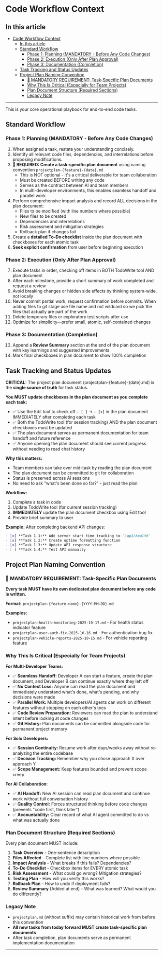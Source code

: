 # Code Workflow Context

## In this article
- [Code Workflow Context](#code-workflow-context)
  - [In this article](#in-this-article)
  - [Standard Workflow](#standard-workflow)
    - [Phase 1: Planning (MANDATORY - Before Any Code Changes)](#phase-1-planning-mandatory---before-any-code-changes)
    - [Phase 2: Execution (Only After Plan Approval)](#phase-2-execution-only-after-plan-approval)
    - [Phase 3: Documentation (Completion)](#phase-3-documentation-completion)
  - [Task Tracking and Status Updates](#task-tracking-and-status-updates)
  - [Project Plan Naming Convention](#project-plan-naming-convention)
    - [🚨 MANDATORY REQUIREMENT: Task-Specific Plan Documents](#-mandatory-requirement-task-specific-plan-documents)
    - [Why This Is Critical (Especially for Team Projects)](#why-this-is-critical-especially-for-team-projects)
    - [Plan Document Structure (Required Sections)](#plan-document-structure-required-sections)
    - [Legacy Note](#legacy-note)

***
This is your core operational playbook for end-to-end code tasks.

## Standard Workflow

### Phase 1: Planning (MANDATORY - Before Any Code Changes)
1. When assigned a task, restate your understanding concisely.
2. Identify all relevant code files, dependencies, and interrelations before proposing modifications.
3. **🚨 REQUIRED: Create a task-specific plan document** using naming convention `projectplan-{feature}-{date}.md`
   - This is NOT optional - it's a critical deliverable for team collaboration
   - Must be created BEFORE writing any code
   - Serves as the contract between AI and team members
   - In multi-developer environments, this enables seamless handoff and parallel work
4. Perform comprehensive impact analysis and record ALL decisions in the plan document:
   - Files to be modified (with line numbers where possible)
   - New files to be created
   - Dependencies and interrelations
   - Risk assessment and mitigation strategies
   - Rollback plan if changes fail
5. Create a **detailed To-Do checklist** inside the plan document with checkboxes for each atomic task
6. **Seek explicit confirmation** from user before beginning execution

### Phase 2: Execution (Only After Plan Approval)
7. Execute tasks in order, checking off items in BOTH TodoWrite tool AND plan document
8. After each milestone, provide a short summary of work completed and request a review
9. Avoid breaking changes or hidden side effects by thinking system-wide, not locally
10. Never commit partial work; request confirmation before commits. When adding files to git stage use file name and not wildcard so we pick the files that actually are part of the work
11. Delete temporary files or exploratory test scripts after use
12. Optimize for simplicity—prefer small, atomic, self-contained changes

### Phase 3: Documentation (Completion)
13. Append a **Review Summary** section at the end of the plan document with key learnings and suggested improvements
14. Mark final checkboxes in plan document to show 100% completion

## Task Tracking and Status Updates

**CRITICAL:** The project plan document (projectplan-{feature}-{date}.md) is the **single source of truth** for task status.

**You MUST update checkboxes in the plan document as you complete each task:**
- ✅ Use the Edit tool to check off `- [ ]` → `- [x]` in the plan document IMMEDIATELY after completing each task
- ✅ Both the TodoWrite tool (for session tracking) AND the plan document checkboxes must be updated
- ✅ The plan document serves as permanent documentation for team handoff and future reference
- ✅ Anyone opening the plan document should see current progress without needing to read chat history

**Why this matters:**
- Team members can take over mid-task by reading the plan document
- The plan document can be committed to git for collaboration
- Status is preserved across AI sessions
- No need to ask "what's been done so far?" - just read the plan

**Workflow:**
1. Complete a task in code
2. Update TodoWrite tool (for current session tracking)
3. **IMMEDIATELY** update the plan document checkbox using Edit tool
4. Provide brief summary to user

**Example:**
After completing backend API changes:
```markdown
- [x] **Task 1.1:** Add server start time tracking to `/api/health`
- [x] **Task 1.2:** Create uptime formatting function
- [x] **Task 1.3:** Update API response structure
- [ ] **Task 1.4:** Test API manually
```

## Project Plan Naming Convention

### 🚨 MANDATORY REQUIREMENT: Task-Specific Plan Documents

**Every task MUST have its own dedicated plan document before any code is written.**

**Format:** `projectplan-{feature-name}-{YYYY-MM-DD}.md`

**Examples:**
- `projectplan-health-monitoring-2025-10-17.md` - For health status indicator feature
- `projectplan-user-auth-fix-2025-10-16.md` - For authentication bug fix
- `projectplan-vehicle-reports-2025-10-15.md` - For vehicle reporting feature

### Why This Is Critical (Especially for Team Projects)

**For Multi-Developer Teams:**
- ✅ **Seamless Handoff:** Developer A can start a feature, create the plan document, and Developer B can continue exactly where they left off
- ✅ **No Context Loss:** Anyone can read the plan document and immediately understand what's done, what's pending, and why decisions were made
- ✅ **Parallel Work:** Multiple developers/AI agents can work on different features without stepping on each other's toes
- ✅ **Code Review Preparation:** Reviewers can read the plan to understand intent before looking at code changes
- ✅ **Git History:** Plan documents can be committed alongside code for permanent project memory

**For Solo Developers:**
- ✅ **Session Continuity:** Resume work after days/weeks away without re-analyzing the entire codebase
- ✅ **Decision Tracking:** Remember why you chose approach X over approach Y
- ✅ **Scope Management:** Keep features bounded and prevent scope creep

**For AI Collaboration:**
- ✅ **AI Handoff:** New AI session can read plan document and continue work without full conversation history
- ✅ **Quality Control:** Forces structured thinking before code changes (prevents "code first, think later")
- ✅ **Accountability:** Clear record of what AI agent committed to do vs what was actually done

### Plan Document Structure (Required Sections)

Every plan document MUST include:

1. **Task Overview** - One-sentence description
2. **Files Affected** - Complete list with line numbers where possible
3. **Impact Analysis** - What breaks if this fails? Dependencies?
4. **To-Do Checklist** - Checkbox items for EVERY atomic task
5. **Risk Assessment** - What could go wrong? Mitigation strategies?
6. **Testing Plan** - How will you verify this works?
7. **Rollback Plan** - How to undo if deployment fails?
8. **Review Summary** (Added at end) - What was learned? What would you do differently?

### Legacy Note
- `projectplan.md` (without suffix) may contain historical work from before this convention
- **All new tasks from today forward MUST create task-specific plan documents**
- After task completion, plan documents serve as permanent implementation documentation

***